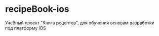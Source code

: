 # recipeBook-ios
Учебный проект "Книга рецептов", для обучения основам разработки под платформу IOS
